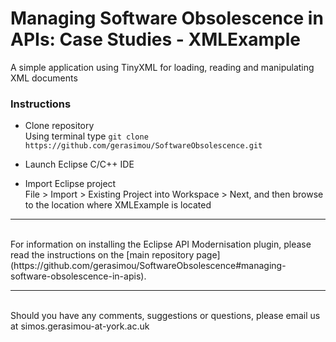 # Managing Software Obsolescence in APIs: Case Studies - XMLExample

A simple application using TinyXML for loading, reading and manipulating XML documents
<br/>

### Instructions

* Clone  repository
<br/>Using terminal type ```git clone https://github.com/gerasimou/SoftwareObsolescence.git```

* Launch Eclipse C/C++ IDE

* Import Eclipse project
<br/> File > Import > Existing Project into Workspace > Next, and then browse to the location where XMLExample is located

---
<br/>
For information on installing the Eclipse API Modernisation plugin, please read the instructions on the [main repository page](https://github.com/gerasimou/SoftwareObsolescence#managing-software-obsolescence-in-apis).

***
<br/>Should you have any comments, suggestions or questions, please email us at simos.gerasimou-at-york.ac.uk
